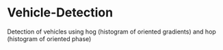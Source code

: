 # Vehicle-Detection
Detection of vehicles using hog (histogram of oriented gradients) and hop (histogram of oriented phase)
